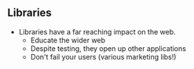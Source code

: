 ## Libraries

- Libraries have a far reaching impact on the web.
  - Educate the wider web
  - Despite testing, they open up other applications
  - Don't fail your users (various marketing libs!)
